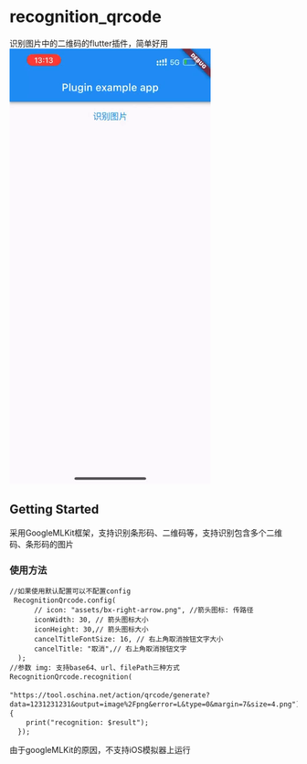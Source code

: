 # recognition_qrcode

识别图片中的二维码的flutter插件，简单好用
 ![](./demo.gif)
## Getting Started
采用GoogleMLKit框架，支持识别条形码、二维码等，支持识别包含多个二维码、条形码的图片
### 使用方法
```
//如果使用默认配置可以不配置config
 RecognitionQrcode.config(
      // icon: "assets/bx-right-arrow.png", //箭头图标: 传路径
      iconWidth: 30, // 箭头图标大小
      iconHeight: 30,// 箭头图标大小
      cancelTitleFontSize: 16, // 右上角取消按钮文字大小
      cancelTitle: "取消",// 右上角取消按钮文字
  );
//参数 img: 支持base64、url、filePath三种方式
RecognitionQrcode.recognition(
                        "https://tool.oschina.net/action/qrcode/generate?data=1231231231&output=image%2Fpng&error=L&type=0&margin=7&size=4.png").then((result) {
    print("recognition: $result");
  });
```
由于googleMLKit的原因，不支持iOS模拟器上运行

